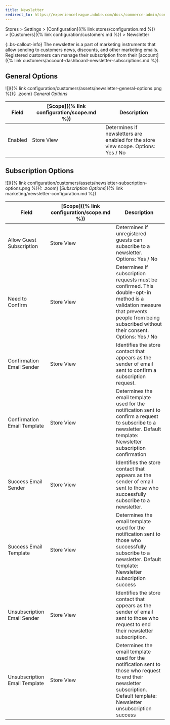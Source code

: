 ```yaml
---
title: Newsletter
redirect_to: https://experienceleague.adobe.com/docs/commerce-admin/config/customers/newsletter.html
---
```


Stores > Settings > [Configuration]({% link stores/configuration.md %}) > [Customers]({% link configuration/customers.md %}) >  Newsletter

{:.bs-callout-info}
The newsletter is a part of marketing instruments that allow sending to customers news, discounts, and other marketing emails. Registered customers can manage their subscription from their [account]({% link customers/account-dashboard-newsletter-subscriptions.md %}).

## General Options

![]({% link configuration/customers/assets/newsletter-general-options.png %}){: .zoom}
_General Options_

|Field|[Scope]({% link configuration/scope.md %})|Description|
|--- |--- |--- |
|Enabled|Store View|Determines if newsletters are enabled for the store view scope. Options: Yes / No|

## Subscription Options

![]({% link configuration/customers/assets/newsletter-subscription-options.png %}){: .zoom}
[_Subscription Options_]({% link marketing/newsletter-configuration.md %})

|Field|[Scope]({% link configuration/scope.md %})|Description|
|--- |--- |--- |
|Allow Guest Subscription|Store View|Determines if unregistered guests can subscribe to a newsletter. Options: Yes / No|
|Need to Confirm|Store View|Determines if subscription requests must be confirmed. This double-opt-in method is a validation measure that prevents people from being subscribed without their consent. Options: Yes / No|
|Confirmation Email Sender|Store View|Identifies the store contact that appears as the sender of email sent to confirm a subscription request.|
|Confirmation Email Template|Store View|Determines the email template used for the notification sent to confirm a request to subscribe to a newsletter.  Default template: Newsletter subscription confirmation|
|Success Email Sender|Store View|Identifies the store contact that appears as the sender of email sent to those who successfully subscribe to a newsletter.|
|Success Email Template|Store View|Determines the email template used for the notification sent to those who successfully subscribe to a newsletter.  Default template: Newsletter subscription success|
|Unsubscription Email Sender|Store View|Identifies the store contact that appears as the sender of email sent to those who request to end their newsletter subscription.|
|Unsubscription Email Template|Store View|Determines the email template used for the notification sent to those who request to end their newsletter subscription.  Default template: Newsletter unsubscription success|
